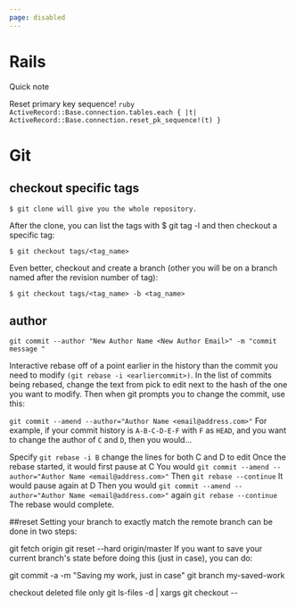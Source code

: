```yaml
---
page: disabled
---
```


# Rails

Quick note

Reset primary key sequence!
```ruby ActiveRecord::Base.connection.tables.each { |t| ActiveRecord::Base.connection.reset_pk_sequence!(t) }```



# Git

## checkout specific tags

```$ git clone will give you the whole repository.```

After the clone, you can list the tags with $ git tag -l and then checkout a specific tag:

```$ git checkout tags/<tag_name>```

Even better, checkout and create a branch (other you will be on a branch named after the revision number of tag):

```$ git checkout tags/<tag_name> -b <tag_name>```

## author

```git commit --author "New Author Name <New Author Email>" -m "commit message "```

Interactive rebase off of a point earlier in the history than the commit you need to modify ```(git rebase -i <earliercommit>)```. In the list of commits being rebased, change the text from pick to edit next to the hash of the one you want to modify. Then when git prompts you to change the commit, use this:

```git commit --amend --author="Author Name <email@address.com>"```
For example, if your commit history is ```A-B-C-D-E-F``` with ```F``` as ```HEAD```, and you want to change the author of ```C``` and ```D```, then you would...

Specify ```git rebase -i B```
change the lines for both C and D to edit
Once the rebase started, it would first pause at C
You would ```git commit --amend --author="Author Name <email@address.com>"```
Then ```git rebase --continue```
It would pause again at D
Then you would ```git commit --amend --author="Author Name <email@address.com>"``` again
```git rebase --continue```
The rebase would complete.

##reset
Setting your branch to exactly match the remote branch can be done in two steps:

git fetch origin
git reset --hard origin/master
If you want to save your current branch's state before doing this (just in case), you can do:

git commit -a -m "Saving my work, just in case"
git branch my-saved-work

checkout deleted file only
git ls-files -d | xargs git checkout --
